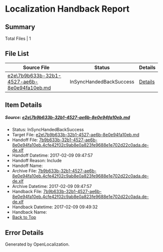 # <a name='report-top'></a> Localization Handback Report

## Summary
 Total Files | 1

## File List
 Source File | Status | Details 
 ----------- | ------ | ------- 
 [e2e\7b9b633b-32b1-4527-ae6b-8e0e94fa10eb.md](https://github.com/OpenLocalizationTestOrg/ol-test0/blob/9e6ab2b43cf3af615694cae559b00bc4a1091a06/e2e/7b9b633b-32b1-4527-ae6b-8e0e94fa10eb.md) | InSyncHandedBackSuccess | [Details](#59fdd315d8111796d3a64ece26a10c1f73667f892)

## Item Details
##### <a name='59fdd315d8111796d3a64ece26a10c1f73667f892'></a> Source: [e2e\7b9b633b-32b1-4527-ae6b-8e0e94fa10eb.md](https://github.com/OpenLocalizationTestOrg/ol-test0/blob/9e6ab2b43cf3af615694cae559b00bc4a1091a06/e2e/7b9b633b-32b1-4527-ae6b-8e0e94fa10eb.md)
* Status: InSyncHandedBackSuccess
* Target File: [e2e\7b9b633b-32b1-4527-ae6b-8e0e94fa10eb.md](https://github.com/OpenLocalizationTestOrg/ol-test0-dede/blob/6a3d117f63baf94da23ce4661a6e5fd0e13a6941/e2e/7b9b633b-32b1-4527-ae6b-8e0e94fa10eb.md)
* Handoff File: [7b9b633b-32b1-4527-ae6b-8e0e94fa10eb.4cfe42f02c9ab8e0a823fe9688e1e702d22c0ada.de-de.xlf](https://github.com/OpenLocalizationTestOrg/ol-test0-handoff/blob/6781e5dfaf0e32e3016002c773e0437073637e6e/ol-handoff/OpenLocalizationTestOrg/ol-test0-dede/shujia/ht/7b9b633b-32b1-4527-ae6b-8e0e94fa10eb.4cfe42f02c9ab8e0a823fe9688e1e702d22c0ada.de-de.xlf)
* Handoff Datetime: 2017-02-09 09:47:57
* Handoff Reason: Include
* Handoff Name: 
* Archive File: [7b9b633b-32b1-4527-ae6b-8e0e94fa10eb.4cfe42f02c9ab8e0a823fe9688e1e702d22c0ada.de-de.xlf](https://github.com/OpenLocalizationTestOrg/ol-test0-handoff/blob/b2cfeb11870b5e6fb65984dc56fe4ab4940bf0c2/ol-archive/OpenLocalizationTestOrg/ol-test0-dede/shujia/ht/7b9b633b-32b1-4527-ae6b-8e0e94fa10eb.4cfe42f02c9ab8e0a823fe9688e1e702d22c0ada.de-de.xlf)
* Archive Datetime: 2017-02-09 09:47:57
* Handback File: [7b9b633b-32b1-4527-ae6b-8e0e94fa10eb.4cfe42f02c9ab8e0a823fe9688e1e702d22c0ada.de-de.xlf](https://github.com/OpenLocalizationTestOrg/ol-test0-handback/blob/a7e001f91437b65f70471b0b8bd82ecd82b487cb/ol-handback/OpenLocalizationTestOrg/ol-test0-dede/shujia/ht/7b9b633b-32b1-4527-ae6b-8e0e94fa10eb.4cfe42f02c9ab8e0a823fe9688e1e702d22c0ada.de-de.xlf)
* Handback Datetime: 2017-02-09 09:49:32
* Handback Name: 
* [Back to Top](#report-top)


## Error Details

Generated by OpenLocalization.
